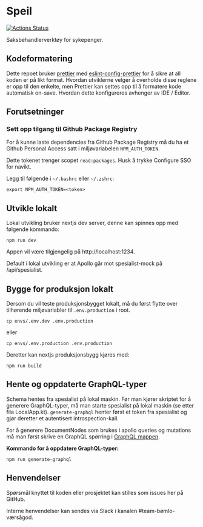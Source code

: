 # Speil

[![Actions Status](https://github.com/navikt/helse-speil/workflows/master/badge.svg)](https://github.com/navikt/helse-speil/actions)

Saksbehandlerverktøy for sykepenger.

## Kodeformatering

Dette repoet bruker [prettier](https://prettier.io/)
med [eslint-config-prettier](https://github.com/prettier/eslint-config-prettier)
for å sikre at all koden er på likt format. Hvordan utviklerne velger å overholde disse reglene er opp til den enkelte,
men
Prettier kan settes opp til å formatere kode automatisk on-save. Hvordan dette konfigureres avhenger av IDE / Editor.

## Forutsetninger

### Sett opp tilgang til Github Package Registry

For å kunne laste dependencies fra Github Package Registry
må du ha et Github Personal Access satt i miljøvariabelen `NPM_AUTH_TOKEN`.

Dette tokenet trenger scopet `read:packages`. Husk å trykke Configure SSO for navikt.

Legg til følgende i `~/.bashrc` eller `~/.zshrc`:

```shell
export NPM_AUTH_TOKEN=<token>
```

## Utvikle lokalt

Lokal utvikling bruker nextjs dev server, denne kan spinnes opp med følgende kommando:

```shell
npm run dev
```

Appen vil være tilgjengelig på http://localhost:1234.

Default i lokal utvikling er at Apollo går mot spesialist-mock på /api/spesialist.

## Bygge for produksjon lokalt

Dersom du vil teste produksjonsbygget lokalt, må du først flytte over tilhørende miljøvariabler til `.env.production` i
root.

```shell
cp envs/.env.dev .env.production
```

eller

```shell
cp envs/.env.production .env.production
```

Deretter kan nextjs produksjonsbygg kjøres med:

```shell
npm run build
```

## Hente og oppdaterte GraphQL-typer

Schema hentes fra spesialist på lokal maskin. Før man kjører skriptet for å generere GraphQL-typer, må man starte
spesialist på lokal maskin (se etter fila LocalApp.kt). `generate-graphql` henter først et token fra spesialist og gjør
deretter et autentisert introspection-kall.

For å generere DocumentNodes som brukes i apollo queries og mutations må man først skrive en GraphQL spørring
i [GraphQL mappen](src/io/graphql).

**Kommando for å oppdatere GraphQL-typer:**

```shell
npm run generate-graphql
```

## Henvendelser

Spørsmål knyttet til koden eller prosjektet kan stilles som issues her på GitHub.

Interne henvendelser kan sendes via Slack i kanalen #team-bømlo-værsågod.
